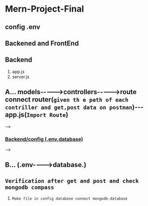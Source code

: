 # Mern-Project-Final
## config .env

## Backened and FrontEnd

## Backend

1. app.js
2. server.js

<!-- connected router on port 3004 -->

## A... models----->controllers----->route connect router(`given th e path of each contriller and get,post data on postman`)---app.js(`Import Route`)

<!-- connected router on port 3004 -->

 <!-- <----   connected Mongo on ${data.connection.host} ---->  -->

### [Backend/config (.env,database)]()

 <!-- <----   connected Mongo on ${data.connection.host} ---->  -->

## B... (.env---->database.)

## `Verification after get and post and check mongodb compass `

1. `Make file in config database connect mongodb-database`


<!-- >------------------------------------< -->

